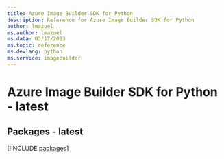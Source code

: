 ```yaml
---
title: Azure Image Builder SDK for Python
description: Reference for Azure Image Builder SDK for Python
author: lmazuel
ms.author: lmazuel
ms.data: 03/17/2023
ms.topic: reference
ms.devlang: python
ms.service: imagebuilder
---
```

# Azure Image Builder SDK for Python - latest
## Packages - latest
[!INCLUDE [packages](image-builder-index.md)]